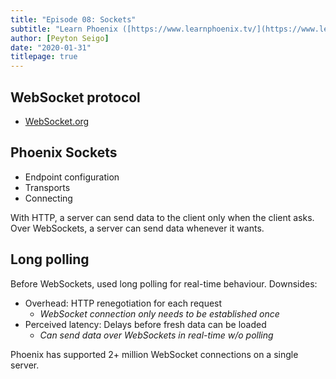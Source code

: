 ```yaml
---
title: "Episode 08: Sockets"
subtitle: "Learn Phoenix ([https://www.learnphoenix.tv/](https://www.learnphoenix.tv/))"
author: [Peyton Seigo]
date: "2020-01-31"
titlepage: true
---
```


## WebSocket protocol

- [WebSocket.org](https://www.websocket.org/)

## Phoenix Sockets

- Endpoint configuration
- Transports
- Connecting

With HTTP, a server can send data to the client only when the client asks. Over WebSockets, a server can send data whenever it wants.

## Long polling

Before WebSockets, used long polling for real-time behaviour. Downsides:

- Overhead: HTTP renegotiation for each request
  - _WebSocket connection only needs to be established once_
- Perceived latency: Delays before fresh data can be loaded
  - _Can send data over WebSockets in real-time w/o polling_

Phoenix has supported 2+ million WebSocket connections on a single server.
